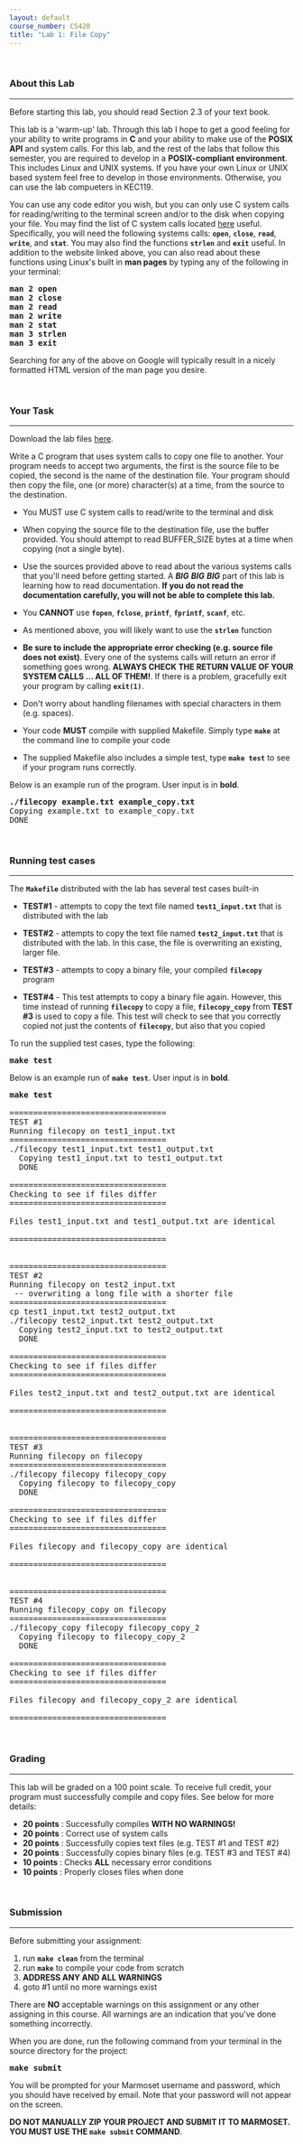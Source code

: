 ```yaml
---
layout: default
course_number: CS420
title: "Lab 1: File Copy"
---
```




<br>

### About this Lab

--- --- --- --- --- --- --- --- --- --- --- --- --- --- --- --- --- --- --- --- --- --- --- ---

Before starting this lab, you should read Section 2.3 of your text book.

This lab is a 'warm-up' lab. Through this lab I hope to get a good feeling for your ability to write programs in **C** and your ability to make use of the **POSIX API** and system calls. For this lab, and the rest of the labs that follow this semester, you are required to develop in a **POSIX-compliant environment**. This includes Linux and UNIX systems. If you have your own Linux or UNIX based system feel free to develop in those environments.  Otherwise, you can use the lab compueters in KEC119.

You can use any code editor you wish, but you can only use C system calls for reading/writing to the terminal screen and/or to the disk when copying your file. You may find the list of C system calls located [here](http://codewiki.wikidot.com/system-calls) useful. Specifically, you will need the following systems calls: **```open```**, **```close```**, **```read```**, **```write```**, and **```stat```**.  You may also find the functions **```strlen```** and **```exit```** useful.  In addition to the website linked above, you can also read about these functions using Linux's built in **man pages** by typing any of the following in your terminal:

<pre>
<b>man 2 open
man 2 close
man 2 read
man 2 write
man 2 stat
man 3 strlen
man 3 exit</b>
</pre>

Searching for any of the above on Google will typically result in a nicely formatted HTML version of the man page you desire.



<br>

### Your Task

--- --- --- --- --- --- --- --- --- --- --- --- --- --- --- --- --- --- --- --- --- --- --- ---

Download the lab files [here](lab01_filecopy.zip).

Write a C program that uses system calls to copy one file to another. Your program needs to accept two arguments, the first is the source file to be copied, the second is the name of the destination file. Your program should then copy the file, one (or more) character(s) at a time, from the source to the destination. 

 - You MUST use C system calls to read/write to the terminal and disk
 
 - When copying the source file to the destination file, use the buffer provided. You should attempt to read BUFFER_SIZE bytes at a time when copying (not a single byte).
 
 - Use the sources provided above to read about the various systems calls that you'll need before getting started.  A **_BIG_** **_BIG_** **_BIG_** part of this lab is learning how to read documentation.  **If you do not read the documentation carefully, you will not be able to complete this lab.**

 - You **CANNOT** use **```fopen```**, **```fclose```**, **```printf```**, **```fprintf```**, **```scanf```**, etc.

 - As mentioned above, you will likely want to use the **```strlen```** function

 - **Be sure to include the appropriate error checking (e.g. source file does not exist)**.  Every one of the systems calls will return an error if something goes wrong. **ALWAYS CHECK THE RETURN VALUE OF YOUR SYSTEM CALLS ... ALL OF THEM!**.  If there is a problem, gracefully exit your program by calling **```exit(1)```**.

 - Don't worry about handling filenames with special characters in them (e.g. spaces).

 - Your code **MUST** compile with supplied Makefile. Simply type **```make```** at the command line to compile your code

 - The supplied Makefile also includes a simple test, type **```make test```** to see if your program runs correctly.


Below is an example run of the program.
User input is in **bold**.

<pre>
<b>./filecopy example.txt example_copy.txt</b>
Copying example.txt to example_copy.txt
DONE
</pre>



<br>

### Running test cases

--- --- --- --- --- --- --- --- --- --- --- --- --- --- --- --- --- --- --- --- --- --- --- ---

The **```Makefile```** distributed with the lab has several test cases built-in

* **TEST#1** - attempts to copy the text file named **```test1_input.txt```** that is distributed with the lab

* **TEST#2** - attempts to copy the text file named **```test2_input.txt```** that is distributed with the lab. In this case, the file is overwriting an existing, larger file.

* **TEST#3** - attempts to copy a binary file, your compiled **```filecopy```** program

* **TEST#4** - This test attempts to copy a binary file again. However, this time instead of running **```filecopy```** to copy a file, **```filecopy_copy```** from **TEST #3** is used to copy a file.  This test will check to see that you correctly copied not just the contents of **```filecopy```**, but also that you copied 


To run the supplied test cases, type the following:

<pre>
<b>make test</b>
</pre>


Below is an example run of **```make test```**.
User input is in **bold**.

<pre>
<b>make test</b>

=================================
TEST #1
Running filecopy on test1_input.txt
=================================
./filecopy test1_input.txt test1_output.txt
  Copying test1_input.txt to test1_output.txt
  DONE

=================================
Checking to see if files differ
=================================

Files test1_input.txt and test1_output.txt are identical

=================================


=================================
TEST #2
Running filecopy on test2_input.txt
 -- overwriting a long file with a shorter file
=================================
cp test1_input.txt test2_output.txt
./filecopy test2_input.txt test2_output.txt
  Copying test2_input.txt to test2_output.txt
  DONE

=================================
Checking to see if files differ
=================================

Files test2_input.txt and test2_output.txt are identical

=================================


=================================
TEST #3
Running filecopy on filecopy
=================================
./filecopy filecopy filecopy_copy
  Copying filecopy to filecopy_copy
  DONE

=================================
Checking to see if files differ
=================================

Files filecopy and filecopy_copy are identical

=================================


=================================
TEST #4
Running filecopy_copy on filecopy
=================================
./filecopy_copy filecopy filecopy_copy_2
  Copying filecopy to filecopy_copy_2
  DONE

=================================
Checking to see if files differ
=================================

Files filecopy and filecopy_copy_2 are identical

=================================
</pre>



<br>

### Grading

--- --- --- --- --- --- --- --- --- --- --- --- --- --- --- --- --- --- --- --- --- --- --- ---

This lab will be graded on a 100 point scale. To receive full credit, your program must successfully compile and copy files. See below for more details:

 - **20 points** : Successfully compiles **WITH NO WARNINGS!**
 - **20 points** : Correct use of system calls
 - **20 points** : Successfully copies text files (e.g. TEST #1 and TEST #2)
 - **20 points** : Successfully copies binary files (e.g. TEST #3 and TEST #4)
 - **10 points** : Checks **ALL** necessary error conditions
 - **10 points** : Properly closes files when done



<br>

### Submission

--- --- --- --- --- --- --- --- --- --- --- --- --- --- --- --- --- --- --- --- --- --- --- ---

Before submitting your assignment:

 1. run **```make clean```** from the terminal
 2. run **```make```** to compile your code from scratch
 3. **ADDRESS ANY AND ALL WARNINGS**
 4. goto #1 until no more warnings exist

There are **NO** acceptable warnings on this assignment or any other assigning in this course. All warnings are an indication that you've done something incorrectly.


When you are done, run the following command from your terminal in the source directory for the project:

<pre>
<b>make submit</b>
</pre>

You will be prompted for your Marmoset username and password,
which you should have received by email.  Note that your password will
not appear on the screen.

**DO NOT MANUALLY ZIP YOUR PROJECT AND SUBMIT IT TO MARMOSET.  
YOU MUST USE THE ```make submit``` COMMAND**.

